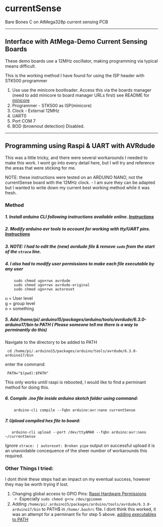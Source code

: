 # currentSense
 Bare Bones C on AtMega328p current sensing PCB
 
 --------
 ## Interface with AtMega-Demo Current Sensing Boards
 
 These demo boards use a 12MHz oscillator, making programming via typical means difficult.
 
 This is the working method I have found for using the ISP header with STK500 programmer
 
 
 1. Use use the minicore bootloader. Access this via the boards manager (need to add minicore to board manager URLs first) see README for [minicore](https://github.com/MCUdude/MiniCore)
 2. Programmer - STK500 as ISP(minicore)
 3. Clock - External 12MHz
 4. UART0
 5. Port COM 7
 6. BOD (brownout detection) Disabled.
 
-------- 
 ## Programming using Raspi & UART with AVRdude
 
 This was a little tricky, and there were several workarounds I needed to make this work. I wont go into every detail here, 
 but I will try and reference the areas that were sticking for me.
 
 NOTE: these instructions were tested on an ARDUINO NANO, not the currentSense board with the 12MHz clock. - I am sure they can be adapted but I wanted to write down
 my current best working method while it was fresh.
 
 ### Method
 
##### 1. Install arduino CLI following instructions available online. [Instructions](https://siytek.com/arduino-cli-raspberry-pi/)
##### 2. Modify arduino avr tools to account for working with tty/UART pins. [Instructions](https://siytek.com/raspberry-pi-gpio-arduino/)
##### 3. NOTE: I had to edit the (new) avrdude file & remove `sudo` from the start of the `strace` line.
##### 4. I also had to modify user permissions to make each file executable by any user
      
        sudo chmod ugo+rwx avrdude
        sudo chmod ugo+rwx avrdude-original
        sudo chmod ugo+rwx autoreset
     
u = User level <br>
g = group level <br>
o = something <br>
 
##### 5. Add /home/pi/.arduino15/packages/arduino/tools/avrdude/6.3.0-arduino17/bin to PATH ( Please someone tell me there is a way to perminantly do this)

Navigate to the directory to be added to PATH

     cd /home/pi/.arduino15/packages/arduino/tools/avrdude/6.3.0-arduino17/bin

enter the command:

     PATH="$(pwd):$PATH"

This only works untill raspi is rebooted, I would like to find a perminant method for doing this.
 
##### 6. Compile .ino file inside arduino sketch folder using command:

        arduino-cli compile --fqbn arduino:avr:nano currentSense

##### 7. Upload compiled hex file to board:

       arduino-cli upload --port /dev/ttyAMA0 --fqbn arduino:avr:nano ~/currentSense

Ignore `strace: | autoreset: Broken pipe` output on successful upload it is an unavoidable concequence of the sheer number of workarounds this required.


 
### Other Things I tried:
 I dont _think_ these steps had an impact on my eventual success, however they may be worth trying if lost.
 
 1. Changing global access to GPIO Pins: [Raspi Hardware Permissions](https://roboticsbackend.com/raspberry-pi-hardware-permissions/)
    - Especially `sudo chmod g+rw /dev/gpiomem`
 2. Adding `/home/pi/.arduino15/packages/arduino/tools/avrdude/6.3.0-arduino17/bin` to PATH$ in `/home/.bashrc` file. I dont think this worked, it was an attempt for a perminant fix for step 5 above. [adding executables to PATH](https://askubuntu.com/questions/322772/how-do-i-add-an-executable-to-my-search-path)
 
